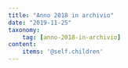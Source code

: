 ```yaml
---
title: "Anno 2018 in archivio"
date: "2019-11-25"
taxonomy: 
    tag: [anno-2018-in-archivio]
content:
    items: '@self.children'
---
```

